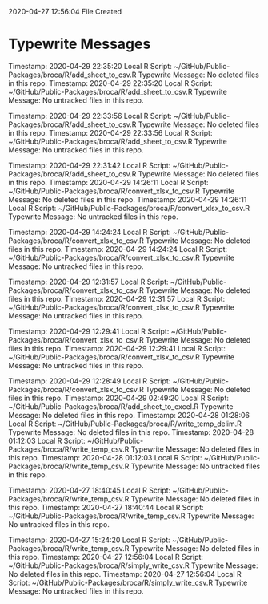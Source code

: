2020-04-27 12:56:04 	File Created

# Typewrite Messages
Timestamp:	2020-04-29 22:35:20
Local R Script:	~/GitHub/Public-Packages/broca/R/add_sheet_to_csv.R
Typewrite Message:	No deleted files in this repo.
Timestamp:	2020-04-29 22:35:20
Local R Script:	~/GitHub/Public-Packages/broca/R/add_sheet_to_csv.R
Typewrite Message:	No untracked files in this repo.

Timestamp:	2020-04-29 22:33:56
Local R Script:	~/GitHub/Public-Packages/broca/R/add_sheet_to_csv.R
Typewrite Message:	No deleted files in this repo.
Timestamp:	2020-04-29 22:33:56
Local R Script:	~/GitHub/Public-Packages/broca/R/add_sheet_to_csv.R
Typewrite Message:	No untracked files in this repo.

Timestamp:	2020-04-29 22:31:42
Local R Script:	~/GitHub/Public-Packages/broca/R/add_sheet_to_csv.R
Typewrite Message:	No deleted files in this repo.
Timestamp:	2020-04-29 14:26:11
Local R Script:	~/GitHub/Public-Packages/broca/R/convert_xlsx_to_csv.R
Typewrite Message:	No deleted files in this repo.
Timestamp:	2020-04-29 14:26:11
Local R Script:	~/GitHub/Public-Packages/broca/R/convert_xlsx_to_csv.R
Typewrite Message:	No untracked files in this repo.

Timestamp:	2020-04-29 14:24:24
Local R Script:	~/GitHub/Public-Packages/broca/R/convert_xlsx_to_csv.R
Typewrite Message:	No deleted files in this repo.
Timestamp:	2020-04-29 14:24:24
Local R Script:	~/GitHub/Public-Packages/broca/R/convert_xlsx_to_csv.R
Typewrite Message:	No untracked files in this repo.

Timestamp:	2020-04-29 12:31:57
Local R Script:	~/GitHub/Public-Packages/broca/R/convert_xlsx_to_csv.R
Typewrite Message:	No deleted files in this repo.
Timestamp:	2020-04-29 12:31:57
Local R Script:	~/GitHub/Public-Packages/broca/R/convert_xlsx_to_csv.R
Typewrite Message:	No untracked files in this repo.

Timestamp:	2020-04-29 12:29:41
Local R Script:	~/GitHub/Public-Packages/broca/R/convert_xlsx_to_csv.R
Typewrite Message:	No deleted files in this repo.
Timestamp:	2020-04-29 12:29:41
Local R Script:	~/GitHub/Public-Packages/broca/R/convert_xlsx_to_csv.R
Typewrite Message:	No untracked files in this repo.

Timestamp:	2020-04-29 12:28:49
Local R Script:	~/GitHub/Public-Packages/broca/R/convert_xlsx_to_csv.R
Typewrite Message:	No deleted files in this repo.
Timestamp:	2020-04-29 02:49:20
Local R Script:	~/GitHub/Public-Packages/broca/R/add_sheet_to_excel.R
Typewrite Message:	No deleted files in this repo.
Timestamp:	2020-04-28 01:28:06
Local R Script:	~/GitHub/Public-Packages/broca/R/write_temp_delim.R
Typewrite Message:	No deleted files in this repo.
Timestamp:	2020-04-28 01:12:03
Local R Script:	~/GitHub/Public-Packages/broca/R/write_temp_csv.R
Typewrite Message:	No deleted files in this repo.
Timestamp:	2020-04-28 01:12:03
Local R Script:	~/GitHub/Public-Packages/broca/R/write_temp_csv.R
Typewrite Message:	No untracked files in this repo.

Timestamp:	2020-04-27 18:40:45
Local R Script:	~/GitHub/Public-Packages/broca/R/write_temp_csv.R
Typewrite Message:	No deleted files in this repo.
Timestamp:	2020-04-27 18:40:44
Local R Script:	~/GitHub/Public-Packages/broca/R/write_temp_csv.R
Typewrite Message:	No untracked files in this repo.

Timestamp:	2020-04-27 15:24:20
Local R Script:	~/GitHub/Public-Packages/broca/R/write_temp_csv.R
Typewrite Message:	No deleted files in this repo.
Timestamp:	2020-04-27 12:56:04
Local R Script:	~/GitHub/Public-Packages/broca/R/simply_write_csv.R
Typewrite Message:	No deleted files in this repo.
Timestamp:	2020-04-27 12:56:04
Local R Script:	~/GitHub/Public-Packages/broca/R/simply_write_csv.R
Typewrite Message:	No untracked files in this repo.


